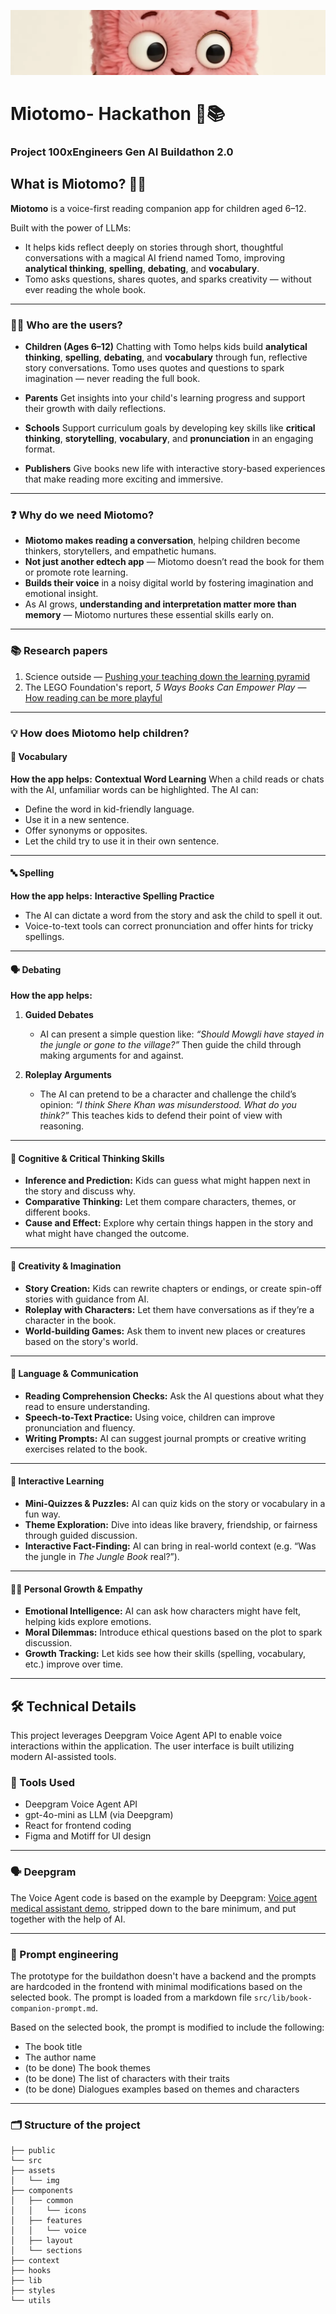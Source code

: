![Project Banner](./public/banner.png)

# Miotomo- Hackathon 🚀📚

### Project 100xEngineers Gen AI Buildathon 2.0

## **What is Miotomo?** 🤖✨

**Miotomo** is a voice-first reading companion app for children aged 6–12.

Built with the power of LLMs:

- It helps kids reflect deeply on stories through short, thoughtful conversations with a magical AI friend named Tomo, improving **analytical thinking**, **spelling**, **debating**, and **vocabulary**.
- Tomo asks questions, shares quotes, and sparks creativity — without ever reading the whole book.

---

### 👦👧 Who are the users?

- **Children (Ages 6–12)**
  Chatting with Tomo helps kids build **analytical thinking**, **spelling**, **debating**, and **vocabulary** through fun, reflective story conversations.
  Tomo uses quotes and questions to spark imagination — never reading the full book.

- **Parents**
  Get insights into your child's learning progress and support their growth with daily reflections.

- **Schools**
  Support curriculum goals by developing key skills like **critical thinking**, **storytelling**, **vocabulary**, and **pronunciation** in an engaging format.

- **Publishers**
  Give books new life with interactive story-based experiences that make reading more exciting and immersive.

---

### ❓ Why do we need Miotomo?

- **Miotomo makes reading a conversation**, helping children become thinkers, storytellers, and empathetic humans.
- **Not just another edtech app** — Miotomo doesn’t read the book for them or promote rote learning.
- **Builds their voice** in a noisy digital world by fostering imagination and emotional insight.
- As AI grows, **understanding and interpretation matter more than memory** — Miotomo nurtures these essential skills early on.

---

### 📚 Research papers

1. Science outside — [Pushing your teaching down the learning pyramid](https://www.scienceoutside.org/post/pushing-your-teaching-down-the-learning-pyramid)
2. The LEGO Foundation's report, _5 Ways Books Can Empower Play_ — [How reading can be more playful](https://learningthroughplay.com/explore-the-research/how-reading-can-be-more-playful)

---

### 💡 How does Miotomo help children?

#### 🧠 Vocabulary

**How the app helps:**
**Contextual Word Learning**
When a child reads or chats with the AI, unfamiliar words can be highlighted. The AI can:

- Define the word in kid-friendly language.
- Use it in a new sentence.
- Offer synonyms or opposites.
- Let the child try to use it in their own sentence.

---

#### 🔤 Spelling

**How the app helps:**
**Interactive Spelling Practice**

- The AI can dictate a word from the story and ask the child to spell it out.
- Voice-to-text tools can correct pronunciation and offer hints for tricky spellings.

---

#### 🗣️ Debating

**How the app helps:**

1. **Guided Debates**

   - AI can present a simple question like:
     _“Should Mowgli have stayed in the jungle or gone to the village?”_
     Then guide the child through making arguments for and against.

2. **Roleplay Arguments**
   - The AI can pretend to be a character and challenge the child’s opinion:
     _“I think Shere Khan was misunderstood. What do you think?”_
     This teaches kids to defend their point of view with reasoning.

---

#### 🧠 Cognitive & Critical Thinking Skills

- **Inference and Prediction:** Kids can guess what might happen next in the story and discuss why.
- **Comparative Thinking:** Let them compare characters, themes, or different books.
- **Cause and Effect:** Explore why certain things happen in the story and what might have changed the outcome.

---

#### 🎨 Creativity & Imagination

- **Story Creation:** Kids can rewrite chapters or endings, or create spin-off stories with guidance from AI.
- **Roleplay with Characters:** Let them have conversations as if they’re a character in the book.
- **World-building Games:** Ask them to invent new places or creatures based on the story's world.

---

#### 💬 Language & Communication

- **Reading Comprehension Checks:** Ask the AI questions about what they read to ensure understanding.
- **Speech-to-Text Practice:** Using voice, children can improve pronunciation and fluency.
- **Writing Prompts:** AI can suggest journal prompts or creative writing exercises related to the book.

---

#### 🧩 Interactive Learning

- **Mini-Quizzes & Puzzles:** AI can quiz kids on the story or vocabulary in a fun way.
- **Theme Exploration:** Dive into ideas like bravery, friendship, or fairness through guided discussion.
- **Interactive Fact-Finding:** AI can bring in real-world context (e.g. “Was the jungle in _The Jungle Book_ real?”).

---

#### 🧘‍♀️ Personal Growth & Empathy

- **Emotional Intelligence:** AI can ask how characters might have felt, helping kids explore emotions.
- **Moral Dilemmas:** Introduce ethical questions based on the plot to spark discussion.
- **Growth Tracking:** Let kids see how their skills (spelling, vocabulary, etc.) improve over time.

---

## 🛠️ Technical Details

This project leverages Deepgram Voice Agent API to enable voice interactions within the application. The user interface is built utilizing modern AI-assisted tools.

### 🧰 Tools Used

- Deepgram Voice Agent API
- gpt-4o-mini as LLM (via Deepgram)
- React for frontend coding
- Figma and Motiff for UI design

---

### 🗣️ Deepgram

The Voice Agent code is based on the example by Deepgram: [Voice agent medical assistant demo](https://github.com/deepgram-devs/voice-agent-medical-assistant-demo), stripped down to the bare minimum, and put together with the help of AI.

---

### 📝 Prompt engineering

The prototype for the buildathon doesn't have a backend and the prompts are hardcoded in the frontend with minimal modifications based on the selected book.
The prompt is loaded from a markdown file `src/lib/book-companion-prompt.md`.

Based on the selected book, the prompt is modified to include the following:

- The book title
- The author name
- (to be done) The book themes
- (to be done) The list of characters with their traits
- (to be done) Dialogues examples based on themes and characters

---

### 🗂️ Structure of the project

```
├── public
└── src
├── assets
│   └── img
├── components
│   ├── common
│   │   └── icons
│   ├── features
│   │   └── voice
│   ├── layout
│   └── sections
├── context
├── hooks
├── lib
├── styles
└── utils
```
